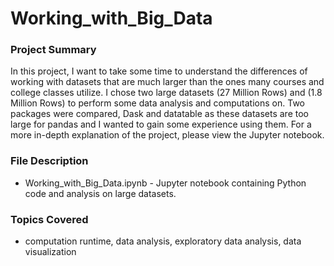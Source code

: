 # Working_with_Big_Data

### Project Summary

In this project, I want to take some time to understand the differences of working with datasets that are much larger than the ones many courses and college classes utilize. I chose two large datasets (27 Million Rows) and (1.8 Million Rows) to perform some data analysis and computations on. Two packages were compared, Dask and datatable as these datasets are too large for pandas and I wanted to gain some experience using them. For a more in-depth explanation of the project, please view the Jupyter notebook. 

### File Description 

- Working_with_Big_Data.ipynb - Jupyter notebook containing Python code and analysis on large datasets. 

### Topics Covered

- computation runtime, data analysis, exploratory data analysis, data visualization
